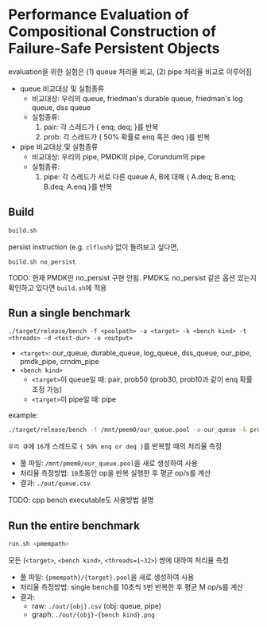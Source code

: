 # Performance Evaluation of Compositional Construction of Failure-Safe Persistent Objects

evaluation을 위한 실험은 (1) queue 처리율 비교, (2) pipe 처리율 비교로 이루어짐
- queue 비교대상 및 실험종류
    - 비교대상: 우리의 queue, friedman's durable queue, friedman's log queue, dss queue
    - 실험종류:
        1. pair: 각 스레드가 { enq; deq; }를 반복
        2. prob: 각 스레드가 { 50% 확률로 enq 혹은 deq }를 반복
- pipe 비교대상 및 실험종류
    - 비교대상: 우리의 pipe, PMDK의 pipe, Corundum의 pipe
    - 실험종류:
        1. pipe: 각 스레드가 서로 다른 queue A, B에 대해 { A.deq; B.enq; B.deq; A.enq }를 반복
## Build

```bash
build.sh
```

persist instruction (e.g. `clflush`) 없이 돌려보고 싶다면,
```
build.sh no_persist
```
TODO: 현재 PMDK만 no_persist 구현 안됨. PMDK도 no_persist 같은 옵션 있는지 확인하고 있다면 `build.sh`에 적용

## Run a single benchmark

```
./target/release/bench -f <poolpath> -a <target> -k <bench kind> -t <threads> -d <test-dur> -o <output>
```
- `<target>`: our_queue, durable_queue, log_queue, dss_queue, our_pipe, pmdk_pipe, crndm_pipe
- `<bench kind>`
    - `<target>`이 queue일 때: pair, prob50 (prob30, prob10과 같이 enq 확률 조정 가능)
    - `<target>`이 pipe일 때: pipe

example:
```bash
./target/release/bench -f /mnt/pmem0/our_queue.pool -a our_queue -k prob50 -t 16 -d 10 -o ./out/queue.csv
```
`우리 큐`에 `16`개 스레드로 `{ 50% enq or deq }`를 반복할 때의 처리율 측정
- 풀 파일: `/mnt/pmem0/our_queue.pool`을 새로 생성하여 사용
- 처리율 측정방법: `10`초동안 op을 반복 실행한 후 평균 op/s를 계산
- 결과: `./out/queue.csv`

TODO: cpp bench executable도 사용방법 설명

## Run the entire benchmark
```bash
run.sh <pmempath>
```
모든 (`<target>`, `<bench kind>`, `<threads=1~32>`) 쌍에 대하여 처리율 측정
- 풀 파일: `{pmempath}/{target}.pool`을 새로 생성하여 사용
- 처리율 측정방법: single bench를 10초씩 `5`번 반복한 후 평균 M op/s를 계산
- 결과:
    - raw: `./out/{obj}.csv` (obj: queue, pipe)
    - graph: `./out/{obj}-{bench kind}.png`
